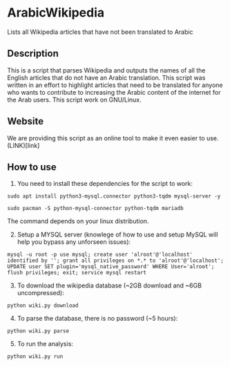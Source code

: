 # ArabicWikipedia
Lists all Wikipedia articles that have not been translated to Arabic

## Description
This is a script that parses Wikipedia and outputs the names of all the English articles that do not have an Arabic translation. This script was written in an effort to highlight articles that need to be translated for anyone who wants to contribute to increasing the Arabic content of the internet for the Arab users. This script work on GNU/Linux.

## Website
We are providing this script as an online tool to make it even easier to use. (LINK)[link]

## How to use
1. You need to install these dependencies for the script to work:

`sudo apt install python3-mysql.connector python3-tqdm mysql-server -y`

`sudo pacman -S python-mysql-connector python-tqdm mariadb`

The command depends on your linux distribution.

2. Setup a MYSQL server (knowlege of how to use and setup MySQL will help you bypass any unforseen issues):

`
mysql -u root -p
use mysql;
create user 'alroot'@'localhost' identified by '';
grant all privileges on *.* to 'alroot'@'localhost';
UPDATE user SET plugin='mysql_native_password' WHERE User='alroot';
flush privileges;
exit;
service mysql restart
`

3. To download the wikipedia database (~2GB download and ~6GB uncompressed):

`python wiki.py download`

4. To parse the database, there is no password (~5 hours):

`python wiki.py parse`

5. To run the analysis:

`python wiki.py run`